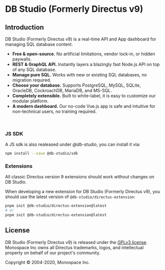# DB Studio (Formerly Directus v9)

## Introduction

DB Studio (Formerly Directus v9) is a real-time API and App dashboard for managing SQL database content.

- **Free & open-source.** No artificial limitations, vendor lock-in, or hidden paywalls.
- **REST & GraphQL API.** Instantly layers a blazingly fast Node.js API on top of any SQL database.
- **Manage pure SQL.** Works with new or existing SQL databases, no migration required.
- **Choose your database.** Supports PostgreSQL, MySQL, SQLite, OracleDB, CockroachDB, MariaDB, and MS-SQL.
- **Completely extensible.** Built to white-label, it is easy to customize our modular platform.
- **A modern dashboard.** Our no-code Vue.js app is safe and intuitive for non-technical users, no training required.

<br />

### JS SDK

A JS sdk is also realeased under _@db-studio_, you can install it via:

```bash
npm install --save @db-studio/sdk
```

### Extensions

All classic Directus version 9 extensions should work without changes on DB Studio.

When developing a new extension for DB Studio (Formerly Directus v9), you should use the latest version of
`@db-studio/directus-extension`:

```bash
pnpm init @db-studio/directus-extension@latest
# or
pnpm init @db-studio/directus-extension@latest
```

## License

DB Studio (Formerly Directus v9) is released under the [GPLv3 license](./license). Monospace Inc owns all Directus
trademarks, logos, and intellectual property on behalf of our project's community.

Copyright © 2004-2020, Monospace Inc.
